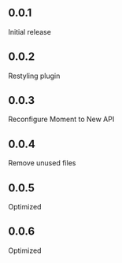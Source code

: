 ## 0.0.1

Initial release

## 0.0.2

Restyling plugin

## 0.0.3

Reconfigure Moment to New API

## 0.0.4

Remove unused files

## 0.0.5

Optimized

## 0.0.6

Optimized